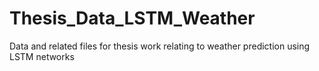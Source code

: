 # Thesis_Data_LSTM_Weather
Data and related files for thesis work relating to weather prediction using LSTM networks
